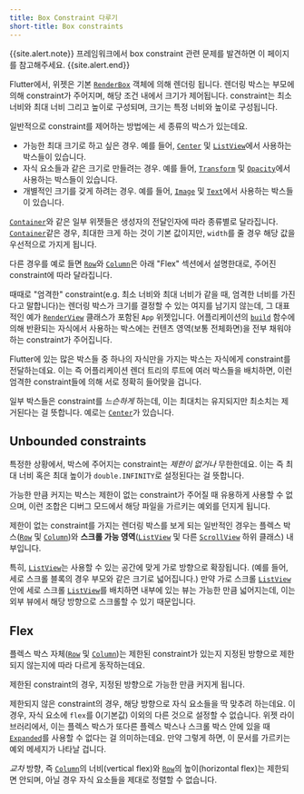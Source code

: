 ```yaml
---
title: Box Constraint 다루기
short-title: Box constraints
---
```


{{site.alert.note}}
  프레임워크에서 box constraint 관련 문제를 발견하면 이 페이지를 참고해주세요.
{{site.alert.end}}

Flutter에서, 위젯은 기본 [`RenderBox`]({{site.api}}/flutter/rendering/RenderBox-class.html) 객체에 의해 렌더링 됩니다.
렌더링 박스는 부모에 의해 constraint가 주어지며, 해당 조건 내에서 크기가 제어됩니다.
constraint는 최소 너비와 최대 너비 그리고 높이로 구성되며, 크기는 특정 너비와 높이로 구성됩니다.

일반적으로 constraint를 제어하는 방법에는 세 종류의 박스가 있는데요.

- 가능한 최대 크기로 하고 싶은 경우.
  예를 들어, [`Center`]({{site.api}}/flutter/widgets/Center-class.html) 및
  [`ListView`]({{site.api}}/flutter/widgets/ListView-class.html)에서 사용하는 박스들이 있습니다.
- 자식 요소들과 같은 크기로 만들려는 경우.
  예를 들어, [`Transform`]({{site.api}}/flutter/widgets/Transform-class.html) 및
  [`Opacity`]({{site.api}}/flutter/widgets/Opacity-class.html)에서 사용하는 박스들이 있습니다.
- 개별적인 크기를 갖게 하려는 경우.
  예를 들어, [`Image`]({{site.api}}/flutter/dart-ui/Image-class.html) 및
  [`Text`]({{site.api}}/flutter/widgets/Text-class.html)에서 사용하는 박스들이 있습니다.

[`Container`]({{site.api}}/flutter/widgets/Container-class.html)와 같은
일부 위젯들은 생성자의 전달인자에 따라 종류별로 달라집니다.
[`Container`]({{site.api}}/flutter/widgets/Container-class.html)같은 경우,
최대한 크게 하는 것이 기본 값이지만, `width`를 줄 경우 해당 값을 우선적으로 가지게 됩니다.

다른 경우를 예로 들면 [`Row`]({{site.api}}/flutter/widgets/Row-class.html)와
[`Column`]({{site.api}}/flutter/widgets/Column-class.html)은
아래 "Flex" 섹션에서 설명한대로, 주어진 constraint에 따라 달라집니다.

때때로 "엄격한" constraint(e.g. 최소 너비와 최대 너비가 같을 때, 엄격한 너비를 가진다고 말합니다)는
렌더링 박스가 크기를 결정할 수 있는 여지를 남기지 않는데,
그 대표적인 예가 [`RenderView`]({{site.api}}/flutter/rendering/RenderView-class.html) 클래스가 포함된 `App` 위젯입니다.
어플리케이션의 [`build`]({{site.api}}/flutter/widgets/State/build.html) 함수에 의해
반환되는 자식에서 사용하는 박스에는 컨텐츠 영역(보통 전체화면)을 전부 채워야 하는 constraint가 주어집니다.

Flutter에 있는 많은 박스들 중 하나의 자식만을 가지는 박스는 자식에게 constraint를 전달하는데요.
이는 즉 어플리케이션 렌더 트리의 루트에 여러 박스들을 배치하면, 이런 엄격한 constraint들에 의해 서로 정확히 들어맞을 겁니다.

일부 박스들은 constraint를 _느슨하게_ 하는데, 이는 최대치는 유지되지만 최소치는 제거된다는 걸 뜻합니다.
예로는 [`Center`]({{site.api}}/flutter/widgets/Center-class.html)가 있습니다.

Unbounded constraints
---------------------

특정한 상황에서, 박스에 주어지는 constraint는 _제한이 없거나_ 무한한데요.
이는 즉 최대 너비 혹은 최대 높이가 `double.INFINITY`로 설정된다는 걸 뜻합니다.

가능한 만큼 커지는 박스는 제한이 없는 constraint가 주어질 때 유용하게 사용할 수 없으며,
이런 조합은 디버그 모드에서 해당 파일을 가르키는 예외를 던지게 됩니다.

제한이 없는 constraint를 가지는 렌더링 박스를 보게 되는 일반적인 경우는
플렉스 박스([`Row`]({{site.api}}/flutter/widgets/Row-class.html)
및 [`Column`]({{site.api}}/flutter/widgets/Column-class.html))와
**스크롤 가능 영역**([`ListView`]({{site.api}}/flutter/widgets/ListView-class.html)
및 다른 [`ScrollView`]({{site.api}}/flutter/widgets/ScrollView-class.html) 하위 클래스) 내부입니다.

특히, [`ListView`]({{site.api}}/flutter/widgets/ListView-class.html)는 사용할 수 있는
공간에 맞게 가로 방향으로 확장됩니다. (예를 들어, 세로 스크롤 블록의 경우 부모와 같은 크기로 넓어집니다.)
만약 가로 스크롤 [`ListView`]({{site.api}}/flutter/widgets/ListView-class.html) 안에
세로 스크롤 [`ListView`]({{site.api}}/flutter/widgets/ListView-class.html)를 배치하면
내부에 있는 뷰는 가능한 만큼 넓어지는데, 이는 외부 뷰에서 해당 방향으로 스크롤할 수 있기 때문입니다.

Flex
----

플렉스 박스 자체([`Row`]({{site.api}}/flutter/widgets/Row-class.html)
및 [`Column`]({{site.api}}/flutter/widgets/Column-class.html))는
제한된 constraint가 있는지 지정된 방향으로 제한되지 않는지에 따라 다르게 동작하는데요.

제한된 constraint의 경우, 지정된 방향으로 가능한 만큼 커지게 됩니다.

제한되지 않은 constraint의 경우, 해당 방향으로 자식 요소들을 딱 맞추려 하는데요.
이 경우, 자식 요소에 `flex`를 0(기본값) 이외의 다른 것으로 설정할 수 없습니다.
위젯 라이브러리에서, 이는 플렉스 박스가 또다른 플렉스 박스나 스크롤 박스 안에 있을 때
[`Expanded`]({{site.api}}/flutter/widgets/Expanded-class.html)를 사용할 수 없다는 걸 의미하는데요.
만약 그렇게 하면, 이 문서를 가르키는 예외 메세지가 나타날 겁니다.

_교차_ 방향, 즉 [`Column`]({{site.api}}/flutter/widgets/Column-class.html)의
너비(vertical flex)와 [`Row`]({{site.api}}/flutter/widgets/Row-class.html)의
높이(horizontal flex)는 제한되면 안되며, 아닐 경우 자식 요소들을 제대로 정렬할 수 없습니다.
